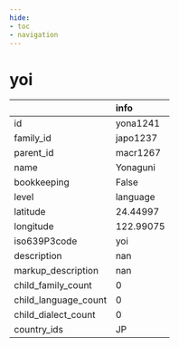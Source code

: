 ```yaml
---
hide:
- toc
- navigation
---
```

# yoi
|                      | info      |
|:---------------------|:----------|
| id                   | yona1241  |
| family_id            | japo1237  |
| parent_id            | macr1267  |
| name                 | Yonaguni  |
| bookkeeping          | False     |
| level                | language  |
| latitude             | 24.44997  |
| longitude            | 122.99075 |
| iso639P3code         | yoi       |
| description          | nan       |
| markup_description   | nan       |
| child_family_count   | 0         |
| child_language_count | 0         |
| child_dialect_count  | 0         |
| country_ids          | JP        |